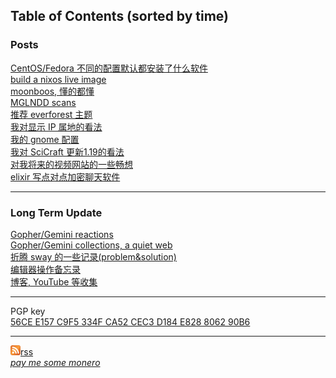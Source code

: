 <script src="https://fastly.jsdelivr.net/gh/stevenjoezhang/live2d-widget@latest/autoload.js"></script>
<link rel="stylesheet" href="https://fastly.jsdelivr.net/npm/@fortawesome/fontawesome-free@6/css/all.min.css">


## Table of Contents (sorted by time)
### Posts
[CentOS/Fedora 不同的配置默认都安装了什么软件](anaconda_kickstarts)<br>
[build a nixos live image](nixos)<br>
[moonboos, 懂的都懂](moonboos)<br>
[MGLNDD scans](weird_mglndd)<br>
[推荐 everforest 主题](recommend_everforest_theme)<br>
[我对显示 IP 属地的看法](about_showing_ip)<br>
[我的 gnome 配置](my_gnome_config)<br>
[我对 SciCraft 更新1.19的看法](scicraft_update)<br>
[对我将来的视频网站的一些畅想](plan_for_my_video_site)<br>
[elixir 写点对点加密聊天软件](p2p_chat)<br>

---

### Long Term Update
[Gopher/Gemini reactions](re.gmi.txt)<br>
[Gopher/Gemini collections, a quiet web](gopher_collections.gmi.txt)<br>
[折腾 sway 的一些记录(problem&solution)](wayland)<br>
[编辑器操作备忘录](cheatsheet)<br>
[博客, YouTube 等收集](internet_collections)<br>

---

PGP key<br>
[56CE E157 C9F5 334F CA52  CEC3 D184 E828 8062 90B6](pgpkey.txt)

---

![](images/rss.png)[rss](rss.xml)<br>
*[pay me some monero](xmr.txt)*<br>
